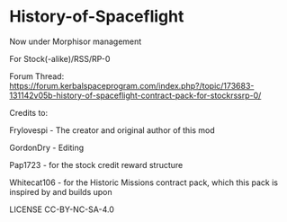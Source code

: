 # History-of-Spaceflight

Now under Morphisor management

For Stock(-alike)/RSS/RP-0

Forum Thread: https://forum.kerbalspaceprogram.com/index.php?/topic/173683-131142v05b-history-of-spaceflight-contract-pack-for-stockrssrp-0/

Credits to:

Frylovespi - The creator and original author of this mod

GordonDry - Editing

Pap1723 - for the stock credit reward structure

Whitecat106 - for the Historic Missions contract pack, which this pack is inspired by and builds upon


LICENSE CC-BY-NC-SA-4.0
